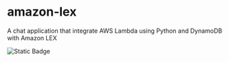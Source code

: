 # amazon-lex
A chat application that integrate AWS Lambda using Python and DynamoDB with Amazon LEX

<img alt="Static Badge" src="https://img.shields.io/badge/Project_status-Ongoing-blue">



